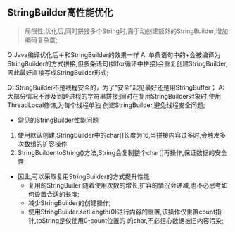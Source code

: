 ## StringBuilder高性能优化
> 局限性,优化后,同时拼接多个String时,需手动创建额外的StringBuilder,增加编码复杂度;

Q:Java编译优化后＋和StringBuilder的效果一样
A:  单条语句中的+会被编译为StringBuilder的方式拼接,但多条语句(如for循环中拼接)会重复创建StringBuilder,
	因此最好直接写成StringBuilder形式;
	
Q: StringBuilder不是线程安全的，为了“安全”起见最好还是用StringBuffer；
A: 大部分情况不涉及到跨进程的字符串拼接;同时在复用StringBuilder对象时,使用ThreadLocal修饰,为每个线程单独
	创建StringBuilder,避免线程安全问题;
	
* 常见的StringBuilder性能问题
1. 使用默认创建,StringBuilder中的char[]长度为16,当拼接内容过多时,会触发多次数组的扩容操作
2. StringBuilder.toString()方法,String会复制整个char[]再操作,保证数据的安全性;

* 因此,可以采取复用StringBuilder的方式提升性能
	* 复用的StringBuiler 随着使用次数的增长,扩容的情况会递减,也不必思考如何设置合适的长度;
	* 减少StringBuilder的创建操作;
	* 使用StringBuilder.setLength(0)进行内容的重置,该操作仅重置count指针,toString是仅使用0-count位置的
	的char,不必担心数据被旧内容污染;
	
	